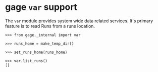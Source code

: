 # gage `var` support

The `var` module provides system wide data related services. It's primary
feature is to read Runs from a runs location.

    >>> from gage._internal import var

    >>> runs_home = make_temp_dir()

    >>> set_runs_home(runs_home)

    >>> var.list_runs()
    []
